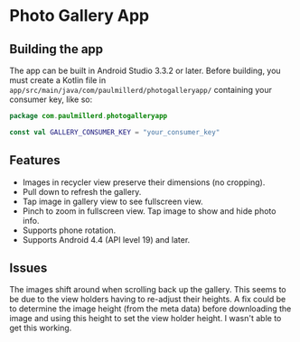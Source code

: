 # Photo Gallery App

## Building the app

The app can be built in Android Studio 3.3.2 or later. Before building, you must create a Kotlin file in `app/src/main/java/com/paulmillerd/photogalleryapp/` containing your consumer key, like so:

```kotlin
package com.paulmillerd.photogalleryapp

const val GALLERY_CONSUMER_KEY = "your_consumer_key"
```

## Features

* Images in recycler view preserve their dimensions (no cropping).
* Pull down to refresh the gallery.
* Tap image in gallery view to see fullscreen view.
* Pinch to zoom in fullscreen view. Tap image to show and hide photo info.
* Supports phone rotation.
* Supports Android 4.4 (API level 19) and later.

## Issues

The images shift around when scrolling back up the gallery. This seems to be due to the view holders having to re-adjust their heights. A fix could be to determine the image height (from the meta data) before downloading the image and using this height to set the view holder height. I wasn't able to get this working.
